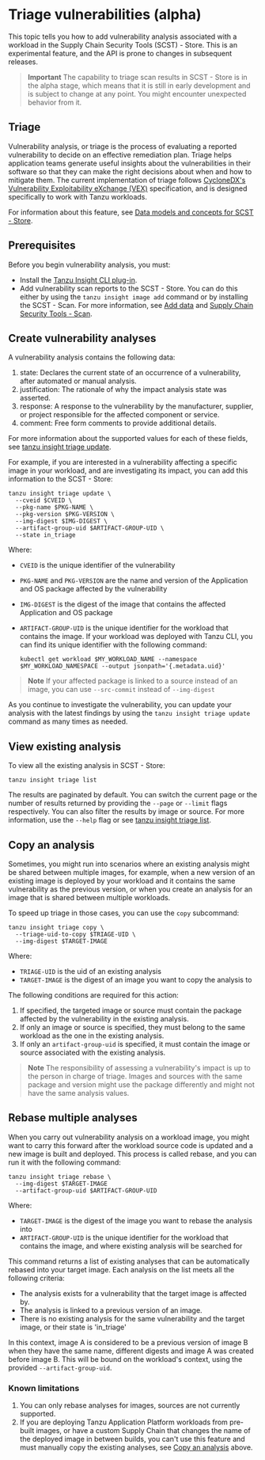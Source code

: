 # Triage vulnerabilities (alpha)

This topic tells you how to add vulnerability analysis associated with a workload in the
Supply Chain Security Tools (SCST) - Store. This is an experimental feature, and the API is prone to
changes in subsequent releases.

> **Important** The capability to triage scan results in SCST - Store is in the alpha stage, which
> means that it is still in early development and is subject to change at any point. You might
> encounter unexpected behavior from it.

## <a id='triage-description'></a>Triage

Vulnerability analysis, or triage is the process of evaluating a reported vulnerability to
decide on an effective remediation plan. Triage helps application teams
generate useful insights about the vulnerabilities in their software so that they can make the right
decisions about when and how to mitigate them. The current implementation of triage follows
[CycloneDX's Vulnerability Exploitability eXchange (VEX)](https://cyclonedx.org/capabilities/vex/)
specification, and is designed specifically to work with Tanzu workloads.

For information about this feature, see [Data models and concepts for SCST - Store](../../scst-store/data-models-and-concepts.md).

## <a id='prerequisites'></a>Prerequisites

Before you begin vulnerability analysis, you must:

- Install the [Tanzu Insight CLI plug-in](cli-installation.hbs.md).
- Add vulnerability scan reports to the SCST - Store. You can do this either
by using the `tanzu insight image add` command or by installing the SCST - Scan.
For more information, see [Add data](add-data.hbs.md) and [Supply Chain Security Tools - Scan](../../scst-scan/overview.hbs.md).

## <a id='creating-analysis'></a>Create vulnerability analyses

A vulnerability analysis contains the following data:

1. state: Declares the current state of an occurrence of a vulnerability, after automated or
   manual analysis.
2. justification: The rationale of why the impact analysis state was asserted.
3. response: A response to the vulnerability by the manufacturer, supplier, or project responsible
   for the affected component or service.
4. comment: Free form comments to provide additional details.

For more information about the supported values for each of these fields, see
[tanzu insight triage update](./cli-docs/tanzu_insight_triage_update.hbs.md).

For example, if you are interested in a vulnerability affecting a specific image in your workload,
and are investigating its impact, you can add this information to the SCST - Store:

```console
tanzu insight triage update \
  --cveid $CVEID \
  --pkg-name $PKG-NAME \
  --pkg-version $PKG-VERSION \
  --img-digest $IMG-DIGEST \
  --artifact-group-uid $ARTIFACT-GROUP-UID \
  --state in_triage
```

Where:

- `CVEID` is the unique identifier of the vulnerability
- `PKG-NAME` and `PKG-VERSION` are the name and version of the Application and OS package affected
by the vulnerability
- `IMG-DIGEST` is the digest of the image that contains the affected Application and OS package
- `ARTIFACT-GROUP-UID` is the unique identifier for the workload that contains the image. If your
workload was deployed with Tanzu CLI, you can find its unique identifier with the following  command:

    ```console
    kubectl get workload $MY_WORKLOAD_NAME --namespace $MY_WORKLOAD_NAMESPACE --output jsonpath='{.metadata.uid}'
    ```

> **Note** If your affected package is linked to a source instead of an image, you can use `--src-commit`
> instead of `--img-digest`

As you continue to investigate the vulnerability, you can update your analysis with the latest
findings by using the `tanzu insight triage update` command as many times as needed.

## <a id='viewing-analysis'></a>View existing analysis

To view all the existing analysis in SCST - Store:

```console
tanzu insight triage list
```

The results are paginated by default. You can switch the current page or the number of results
returned by providing the `--page` or `--limit` flags respectively. You can also filter the
results by image or source. For more information, use the `--help` flag or see
[tanzu insight triage list](./cli-docs/tanzu_insight_triage_list.hbs.md).

## <a id='copying-analysis'></a>Copy an analysis

Sometimes, you might run into scenarios where an existing analysis might be shared between multiple
images, for example, when a new version of an existing image is deployed by your workload and it
contains the same vulnerability as the previous version, or when you create an analysis for an image
that is shared between multiple workloads.

To speed up triage in those cases, you can use the `copy` subcommand:

```console
tanzu insight triage copy \
  --triage-uid-to-copy $TRIAGE-UID \
  --img-digest $TARGET-IMAGE
```

Where:

- `TRIAGE-UID` is the uid of an existing analysis
- `TARGET-IMAGE` is the digest of an image you want to copy the analysis to

The following conditions are required for this action:

1. If specified, the targeted image or source must contain the package affected by the vulnerability
   in the existing analysis.
2. If only an image or source is specified, they must belong to the same workload as the one in the
   existing analysis.
3. If only an `artifact-group-uid` is specified, it must contain the image or source associated with
   the existing analysis.

> **Note** The responsibility of assessing a vulnerability's impact is up to the person in charge of
> triage. Images and sources with the same package and version might use the
> package differently and might not have the same analysis values.

## <a id='rebase-analyses'></a>Rebase multiple analyses

When you carry out vulnerability analysis on a workload image, you might want to carry this forward
after the workload source code is updated and a new image is built and deployed.
This process is called rebase, and you can run it with the following command:

```console
tanzu insight triage rebase \
  --img-digest $TARGET-IMAGE
  --artifact-group-uid $ARTIFACT-GROUP-UID
```

Where:

- `TARGET-IMAGE` is the digest of the image you want to rebase the analysis into
- `ARTIFACT-GROUP-UID` is the unique identifier for the workload that contains the image,
and where existing analysis will be searched for

This command returns a list of existing analyses that can be automatically rebased into your
target image. Each analysis on the list meets all the following criteria:

- The analysis exists for a vulnerability that the target image is affected by.
- The analysis is linked to a previous version of an image.
- There is no existing analysis for the same vulnerability and the target image, or their state is 'in\_triage'

In this context, image A is considered to be a previous version of image B when they have
the same name, different digests and image A was created before image B.
This will be bound on the workload's context, using the provided `--artifact-group-uid`.

### Known limitations

1. You can only rebase analyses for images, sources are not currently supported.
2. If you are deploying Tanzu Application Platform workloads from pre-built images, or have a custom
Supply Chain that changes the name of the deployed image in between builds, you can't use this feature
and must manually copy the existing
analyses, see [Copy an analysis](#copy-an-analysis) above.
